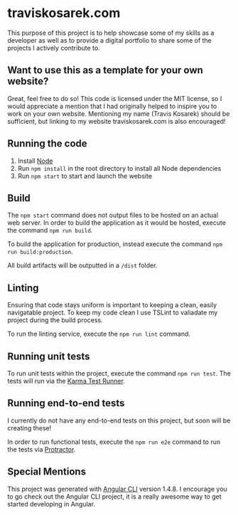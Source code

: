 # traviskosarek.com

This purpose of this project is to help showcase some of my skills as a developer as well as to provide a digital portfolio to share some of the projects I actively contribute to.

## Want to use this as a template for your own website?

Great, feel free to do so! This code is licensed under the MIT license, so I would appreciate a mention that I had originally helped to inspire you to work on your own website. Mentioning my name (Travis Kosarek) should be sufficient, but linking to my website traviskosarek.com is also encouraged!

## Running the code

1. Install [Node](https://nodejs.org/en/)
2. Run `npm install` in the root directory to install all Node dependencies
3. Run `npm start` to start and launch the website

## Build

The `npm start` command does not output files to be hosted on an actual web server. In order to build the application as it would be hosted, execute the command `npm run build`.

To build the application for production, instead execute the command `npm run build:production`.

All build artifacts will be outputted in a `/dist` folder.

## Linting

Ensuring that code stays uniform is important to keeping a clean, easily navigatable project. To keep my code clean I use TSLint to valiadate my project during the build process.

To run the linting service, execute the `npm run lint` command.

## Running unit tests

To run unit tests within the project, execute the command `npm run test`. The tests will run via the [Karma Test Runner](https://karma-runner.github.io).

## Running end-to-end tests

I currently do not have any end-to-end tests on this project, but soon will be creating these!

In order to run functional tests, execute the `npm run e2e` command to run the tests via [Protractor](http://www.protractortest.org/).

## Special Mentions

This project was generated with [Angular CLI](https://github.com/angular/angular-cli) version 1.4.8. I encourage you to go check out the Angular CLI project, it is a really awesome way to get started developing in Angular.
